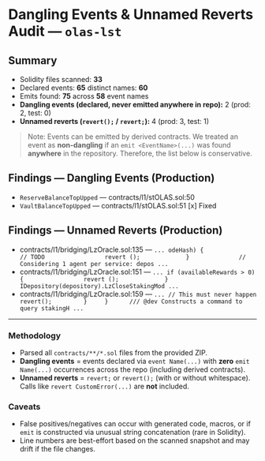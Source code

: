 # Dangling Events & Unnamed Reverts Audit — `olas-lst`
## Summary

- Solidity files scanned: **33**
- Declared events: **65** distinct names: **60**
- Emits found: **75** across **58** event names
- **Dangling events (declared, never emitted anywhere in repo):** 2 (prod: 2, test: 0)
- **Unnamed reverts (`revert();` / `revert;`):** 4 (prod: 3, test: 1)

> Note: Events can be emitted by derived contracts. We treated an event as **non-dangling** if an `emit <EventName>(...)` was found **anywhere** in the repository. Therefore, the list below is conservative.

## Findings — Dangling Events (Production)
- `ReserveBalanceTopUpped` — contracts/l1/stOLAS.sol:50
- `VaultBalanceTopUpped` — contracts/l1/stOLAS.sol:51
[x] Fixed

## Findings — Unnamed Reverts (Production)
- contracts/l1/bridging/LzOracle.sol:135 — ```... odeHash) {                 // TODO                 revert ();             }              // Considering 1 agent per service: depos ...```
- contracts/l1/bridging/LzOracle.sol:151 — ```... if (availableRewards > 0) {                 revert ();             }              IDepository(depository).LzCloseStakingMod ...```
- contracts/l1/bridging/LzOracle.sol:159 — ```... // This must never happen             revert();         }     }      /// @dev Constructs a command to query stakingH ...```

---
### Methodology
- Parsed all `contracts/**/*.sol` files from the provided ZIP.
- **Dangling events** = events declared via `event Name(...)` with **zero** `emit Name(...)` occurrences across the repo (including derived contracts).
- **Unnamed reverts** = `revert;` or `revert();` (with or without whitespace). Calls like `revert CustomError(...)` are **not** included.

### Caveats
- False positives/negatives can occur with generated code, macros, or if `emit` is constructed via unusual string concatenation (rare in Solidity).
- Line numbers are best-effort based on the scanned snapshot and may drift if the file changes.
